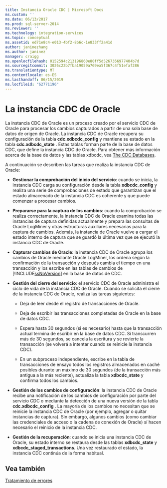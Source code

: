 ```yaml
---
title: Instancia Oracle CDC | Microsoft Docs
ms.custom: ''
ms.date: 06/13/2017
ms.prod: sql-server-2014
ms.reviewer: ''
ms.technology: integration-services
ms.topic: conceptual
ms.assetid: ed71e8c4-e013-4bf2-8b6c-1e833ff2a41d
author: janinezhang
ms.author: janinez
manager: craigg
ms.openlocfilehash: 0152594c213196860e80ff5d5267356977404b7d
ms.sourcegitcommit: 3026c22b7fba19059a769ea5f367c4f51efaf286
ms.translationtype: MT
ms.contentlocale: es-ES
ms.lasthandoff: 06/15/2019
ms.locfileid: "62771196"
---
```

# <a name="the-oracle-cdc-instance"></a>La instancia CDC de Oracle
  La instancia CDC de Oracle es un proceso creado por el servicio CDC de Oracle para procesar los cambios capturados a partir de una sola base de datos de origen de Oracle. La instancia CDC de Oracle recupera su configuración de la tabla **cdc.xdbcdc_config** y mantiene su estado en la tabla **cdc.xdbcdc_state** . Estas tablas forman parte de la base de datos CDC, que define la instancia CDC de Oracle. Para obtener más información acerca de la base de datos y las tablas xdbcdc, vea [The CDC Databases](the-oracle-cdc-service.md).  
  
 A continuación se describen las tareas que realiza la instancia CDC de Oracle:  
  
-   **Gestionar la comprobación del inicio del servicio**: cuando se inicia, la instancia CDC carga su configuración desde la tabla **xdbcdc_config** y realiza una serie de comprobaciones de estado que garantizan que el estado almacenado de la instancia CDC es coherente y que puede comenzar a procesar cambios.  
  
-   **Prepararse para la captura de los cambios**: cuando la comprobación se realiza correctamente, la instancia CDC de Oracle examina todas las instancias de captura definidas actualmente y prepara las consultas de Oracle LogMiner y otras estructuras auxiliares necesarias para la captura de cambios. Además, la instancia de Oracle vuelve a cargar el estado interno de captura que se guardó la última vez que se ejecutó la instancia CDC de Oracle.  
  
-   **Capturar cambios de Oracle**: la instancia CDC de Oracle agrupa los cambios de Oracle mediante Oracle LogMiner, los ordena según la confirmación de la transacción y después cambia el tiempo en una transacción y los escribe en las tablas de cambios de [!INCLUDE[ssNoVersion](../../includes/ssnoversion-md.md)] en la base de datos de CDC.  
  
-   **Gestión del cierre del servicio**: el servicio CDC de Oracle administra el ciclo de vida de la instancia CDC de Oracle. Cuando se solicita el cierre de la instancia CDC de Oracle, realiza las tareas siguientes:  
  
    -   Deja de leer desde el registro de transacciones de Oracle.  
  
    -   Deja de escribir las transacciones completadas de Oracle en la base de datos CDC.  
  
    -   Espera hasta 30 segundos (si es necesario) hasta que la transacción actual termina de escribir en la base de datos CDC. Si transcurren más de 30 segundos, se cancela la escritura y se revierte la transacción (se volverá a intentar cuando se reinicie la instancia CDC).  
  
    -   En un subproceso independiente, escribe en la tabla de transacciones de ensayo todos los registros almacenados en caché posibles durante un máximo de 30 segundos (de la transacción más antigua a la más reciente), actualiza la tabla **xdbcdc_state** y confirma todos los cambios.  
  
-   **Gestión de los cambios de configuración**: la instancia CDC de Oracle recibe una notificación de los cambios de configuración por parte del servicio CDC o mediante la detección de una nueva versión de la tabla **cdc.xdbcdc_config** . La mayoría de los cambios no necesitan que se reinicie la instancia CDC de Oracle (por ejemplo, agregar o quitar instancias de captura). Sin embargo, algunos cambios (como cambiar las credenciales de acceso o la cadena de conexión de Oracle) sí hacen necesario el reinicio de la instancia CDC.  
  
-   **Gestión de la recuperación**: cuando se inicia una instancia CDC de Oracle, su estado interno se restaura desde las tablas **xdbcdc_state** y **xdbcdc_staged_transactions**. Una vez restaurado el estado, la instancia CDC continúa de la forma habitual.  
  
## <a name="see-also"></a>Vea también  
 [Tratamiento de errores](error-handling.md)  
  
  
